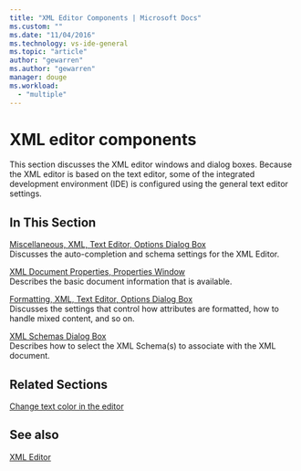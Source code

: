 ```yaml
---
title: "XML Editor Components | Microsoft Docs"
ms.custom: ""
ms.date: "11/04/2016"
ms.technology: vs-ide-general
ms.topic: "article"
author: "gewarren"
ms.author: "gewarren"
manager: douge
ms.workload: 
  - "multiple"
---
```

# XML editor components

This section discusses the XML editor windows and dialog boxes. Because the XML editor is based on the text editor, some of the integrated development environment (IDE) is configured using the general text editor settings.

## In This Section

[Miscellaneous, XML, Text Editor, Options Dialog Box](../xml-tools/miscellaneous-xml-text-editor-options-dialog-box.md)  
Discusses the auto-completion and schema settings for the XML Editor.

[XML Document Properties, Properties Window](../xml-tools/xml-document-properties-properties-window.md)  
Describes the basic document information that is available.

[Formatting, XML, Text Editor, Options Dialog Box](../xml-tools/formatting-xml-text-editor-options-dialog-box.md)  
Discusses the settings that control how attributes are formatted, how to handle mixed content, and so on.

[XML Schemas Dialog Box](../xml-tools/xml-schemas-dialog-box.md)  
Describes how to select the XML Schema(s) to associate with the XML document.

## Related Sections

[Change text color in the editor](../ide/quickstart-personalize-the-ide.md#change-text-color)

## See also

[XML Editor](../xml-tools/xml-editor.md)